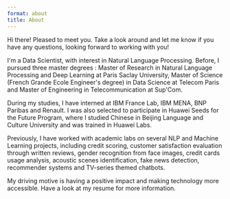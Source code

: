 ```yaml
---
format: about
title: About
---
```



Hi there! Pleased to meet you. Take a look around and let me know if you have any questions, looking forward to working with you!

I'm a Data Scientist, with interest in Natural Language Processing. Before, I pursued three master degrees : Master of Research in Natural Language Processing and Deep Learning at Paris Saclay University, Master of Science (French Grande Ecole Engineer's degree) in Data Science at Telecom Paris and Master of Engineering in Telecommunication at Sup'Com.

During my studies, I have interned at IBM France Lab, IBM MENA, BNP Paribas and Renault. I was also selected to participate in Huawei Seeds for the Future Program, where I studied Chinese in Beijing Language and Culture University and was trained in Huawei Labs. 

Previously, I have worked with academic labs on several NLP and Machine Learning projects, including credit scoring, customer satisfaction evaluation through written reviews, gender recognition from face images, credit cards usage analysis, acoustic scenes identification, fake news detection, recommender systems and TV-series themed chatbots. 

My driving motive is having a positive impact and making technology more accessible. Have a look at my resume for more information.
